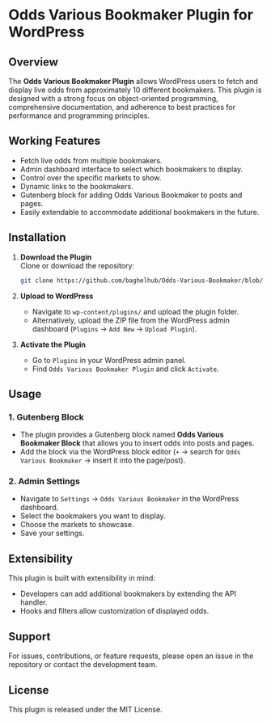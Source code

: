 # Odds Various Bookmaker Plugin for WordPress

## Overview

The **Odds Various Bookmaker Plugin** allows WordPress users to fetch and display live odds from approximately 10 different bookmakers. This plugin is designed with a strong focus on object-oriented programming, comprehensive documentation, and adherence to best practices for performance and programming principles.

## Working Features 

- Fetch live odds from multiple bookmakers.
- Admin dashboard interface to select which bookmakers to display.
- Control over the specific markets to show.
- Dynamic links to the bookmakers.
- Gutenberg block for adding Odds Various Bookmaker to posts and pages.
- Easily extendable to accommodate additional bookmakers in the future.



## Installation

1. **Download the Plugin**  
   Clone or download the repository:
   ```bash
   git clone https://github.com/baghelhub/Odds-Various-Bookmaker/blob/master/
   ```


2. **Upload to WordPress**  
   - Navigate to `wp-content/plugins/` and upload the plugin folder.
   - Alternatively, upload the ZIP file from the WordPress admin dashboard (`Plugins` → `Add New` → `Upload Plugin`).

3. **Activate the Plugin**  
   - Go to `Plugins` in your WordPress admin panel.
   - Find `Odds Various Bookmaker Plugin` and click `Activate`.

## Usage

### 1. Gutenberg Block
- The plugin provides a Gutenberg block named **Odds Various Bookmaker Block** that allows you to insert odds into posts and pages.
- Add the block via the WordPress block editor (`+` → search for `Odds Various Bookmaker` → insert it into the page/post).

### 2. Admin Settings
- Navigate to `Settings` → `Odds Various Bookmaker` in the WordPress dashboard.
- Select the bookmakers you want to display.
- Choose the markets to showcase.
- Save your settings.

## Extensibility
This plugin is built with extensibility in mind:
- Developers can add additional bookmakers by extending the API handler.
- Hooks and filters allow customization of displayed odds.

## Support
For issues, contributions, or feature requests, please open an issue in the repository or contact the development team.

## License
This plugin is released under the MIT License.





